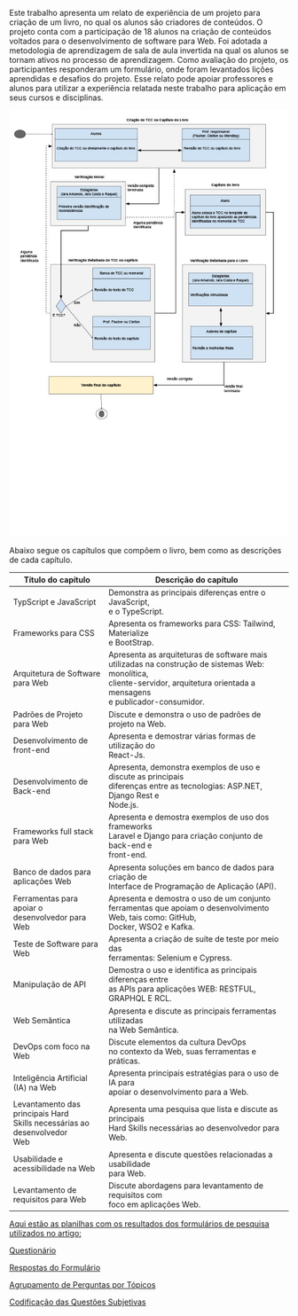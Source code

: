 Este trabalho apresenta um relato de experiência de um projeto para criação de um livro, no qual os alunos são criadores de conteúdos. O projeto conta com a participação de 18 alunos na criação de conteúdos voltados para o desenvolvimento de software para Web. Foi adotada a metodologia de aprendizagem de sala de aula invertida na qual os alunos se tornam ativos no processo de aprendizagem. Como avaliação do projeto, os participantes responderam um formulário, onde foram levantados lições aprendidas e desafios do projeto. Esse relato pode apoiar professores e alunos para utilizar a experiência relatada neste trabalho para aplicação em seus cursos e disciplinas.

![Pipeline de criação dos capítulos do livro e TCC](Imagens/1710848224820-01a65684-938f-4d70-adc8-5618cdf289b1_1.jpg)

Abaixo segue os capítulos que compõem o livro, bem como as descrições de cada capítulo.

| Título do capítulo                                                                 | Descrição do capítulo                                                                                                                                                       |
| ---------------------------------------------------------------------------------- | -------------------------------------------------------------------------------------------------------------------------------------------------------------------------------------- |
| TypScript e JavaScript                                                             | Demonstra as principais diferenças entre o JavaScript,  <br>e o TypeScript.                                                                                                          |
| Frameworks para CSS                                                                | Apresenta os frameworks para CSS: Tailwind, Materialize  <br>e BootStrap.                                                                                                               |
| Arquitetura de Software para Web                                                   | Apresenta as arquiteturas de software mais utilizadas na construção de sistemas Web: monolítica,  <br>cliente-servidor, arquitetura orientada a mensagens  <br>e publicador-consumidor. |
| Padrões de Projeto para Web                                                        | Discute e demonstra o uso de padrões de projeto na Web.                                                                                                                                |
| Desenvolvimento de front-end                                                       | Apresenta e demostrar várias formas de utilização do  <br>React-Js.                                                                                                                   |
| Desenvolvimento de Back-end                                                        | Apresenta, demonstra exemplos de uso e discute as principais  <br>diferenças entre as tecnologias: ASP.NET, Django Rest e  <br>Node.js.                                              |
| Frameworks full stack para Web                                                     | Apresenta e demostra exemplos de uso dos frameworks  <br>Laravel e Django para criação conjunto de back-end e  <br>front-end.                                                           |
| Banco de dados para aplicações Web                                                 | Apresenta soluções em banco de dados para criação de  <br>Interface de Programação de Aplicação (API).                                                                                  |
| Ferramentas para apoiar o  <br>desenvolvedor para Web                              | Apresenta e demostra o uso de um conjunto ferramentas  que apoiam o desenvolvimento Web, tais como: GitHub,  <br>Docker, WSO2 e Kafka.                                                  |
| Teste de Software para Web                                                         | Apresenta a criação de suíte de teste por meio das  <br>ferramentas: Selenium e Cypress.                                                                                                |
| Manipulação de API                                                                 | Demostra o uso e identifica as principais diferenças entre  <br>as APIs para aplicações WEB: RESTFUL,  <br>GRAPHQL E RCL.                                                               |
| Web Semântica                                                                      | Apresenta e discute as principais ferramentas utilizadas  <br>na Web Semântica.                                                                                                         |
| DevOps com foco na Web                                                             | Discute elementos da cultura DevOps  <br>no contexto da Web, suas ferramentas e práticas.                                                                                             |
| Inteligência Artificial (IA) na Web                                                | Apresenta principais estratégias para o uso de IA para  <br>apoiar o desenvolvimento para a Web.                                                                                        |
| Levantamento das principais Hard  <br>Skills necessárias ao desenvolvedor  <br>Web | Apresenta uma pesquisa que lista e discute as principais  <br>Hard Skills necessárias ao desenvolvedor para Web.                                                                      |
| Usabilidade e acessibilidade na Web                                                | Apresenta e discute questões relacionadas a usabilidade  <br>para Web.                                                                                                                  |
| Levantamento de requisitos para Web                                                | Discute abordagens para levantamento de requisitos com  <br>foco em aplicações Web.                                       

[Aqui estão as planilhas com os resultados dos formulários de pesquisa utilizados no artigo:](https://github.com/Raquel-Luis-Duarte/wei2024/tree/main/Planilhas)

[Questionário](https://github.com/Raquel-Luis-Duarte/wei2024/tree/main/Planilhas/)

[Respostas do Formulário](https://github.com/Raquel-Luis-Duarte/wei2024/tree/main/Planilhas/)

[Agrupamento de Perguntas por Tópicos](https://github.com/Raquel-Luis-Duarte/wei2024/tree/main/Planilhas/)

[Codificação das Questões Subjetivas](https://github.com/Raquel-Luis-Duarte/wei2024/tree/main/Planilhas/)

